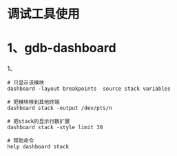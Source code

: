 # 调试工具使用

# 1、gdb-dashboard

1、

```shell
# 只显示该模块
dashboard -layout breakpoints  source stack variables

# 把模块移到其他终端
dashboard stack -output /dev/pts/n

# 把stack的显示行数扩展
dashboard stack -style limit 30

# 帮助命令
help dashboard stack
```

